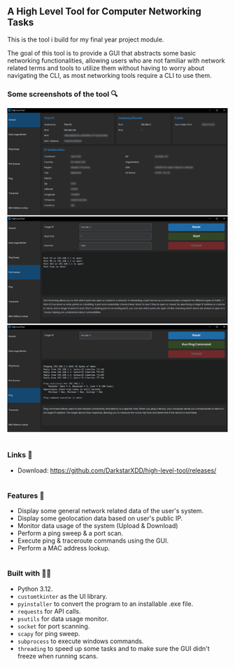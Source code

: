 ## A High Level Tool for Computer Networking Tasks

This is the tool i build for my final year project module.

The goal of this tool is to provide a GUI that abstracts some basic networking functionalities, allowing users who are not familiar with network related terms and tools to utilize them without having to worry about navigating the CLI, as most networking tools require a CLI to use them.

### Some screenshots of the tool 🔍

![](./tool_screenshots/general_frame.PNG)
![](./tool_screenshots/port_scanner.PNG)
![](./tool_screenshots/ping_command.PNG)

#

### Links 🔗

- Download: https://github.com/DarkstarXDD/high-level-tool/releases/

#

### Features 🎉

- Display some general network related data of the user's system.
- Display some geolocation data based on user's public IP.
- Monitor data usage of the system (Upload & Download)
- Perform a ping sweep & a port scan.
- Execute ping & traceroute commands using the GUI.
- Perform a MAC address lookup.

#

### Built with 🔧🔨

- Python 3.12.
- `customtkinter` as the UI library.
- `pyinstaller` to convert the program to an installable .exe file.
- `requests` for API calls.
- `psutils` for data usage monitor.
- `socket` for port scanning.
- `scapy` for ping sweep.
- `subprocess` to execute windows commands.
- `threading` to speed up some tasks and to make sure the GUI didn't freeze when running scans.
